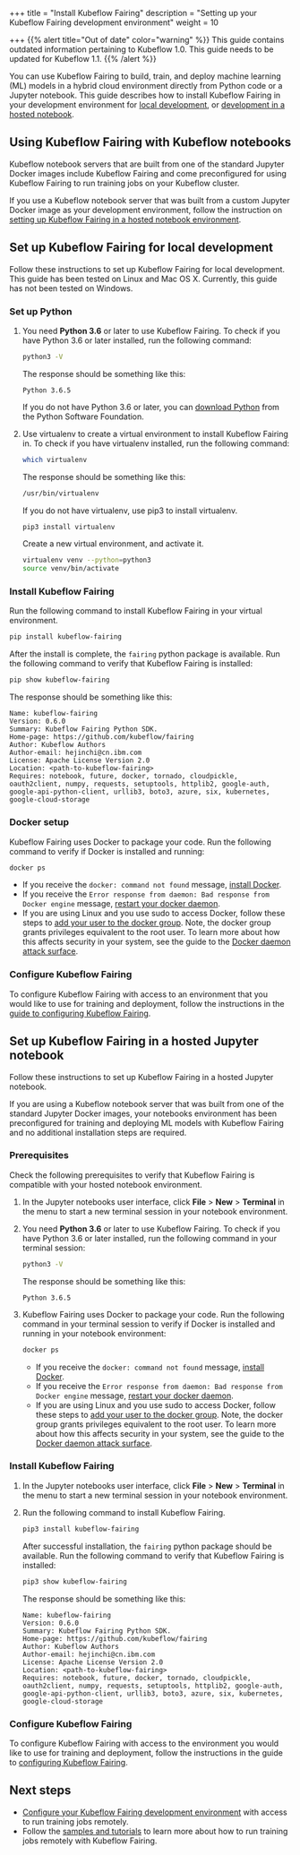 +++
title = "Install Kubeflow Fairing"
description = "Setting up your Kubeflow Fairing development environment"
weight = 10
                    
+++
{{% alert title="Out of date" color="warning" %}}
This guide contains outdated information pertaining to Kubeflow 1.0. This guide
needs to be updated for Kubeflow 1.1.
{{% /alert %}}

You can use Kubeflow Fairing to build, train, and deploy machine learning (ML)
models in a hybrid cloud environment directly from Python code or a Jupyter
notebook. This guide describes how to install Kubeflow Fairing in your
development environment for [local development][local], or [development in a
hosted notebook][hosted].

## Using Kubeflow Fairing with Kubeflow notebooks

Kubeflow notebook servers that are built from one of the standard Jupyter
Docker images include Kubeflow Fairing and come preconfigured for using
Kubeflow Fairing to run training jobs on your Kubeflow cluster.

If you use a Kubeflow notebook server that was built from a custom Jupyter
Docker image as your development environment, follow the instruction on
[setting up Kubeflow Fairing in a hosted notebook environment][hosted].  

## Set up Kubeflow Fairing for local development 

Follow these instructions to set up Kubeflow Fairing for local development.
This guide has been tested on Linux and Mac OS X. Currently, this guide has
not been tested on Windows.

### Set up Python

1.  You need **Python 3.6** or later to use Kubeflow Fairing. To check if
    you have Python 3.6 or later installed, run the following command:

    ```bash
    python3 -V
    ```

    The response should be something like this:

    ```
    Python 3.6.5
    ```

    If you do not have Python 3.6 or later, you can [download
    Python](https://www.python.org/downloads/) from the Python Software
    Foundation.

1.  Use virtualenv to create a virtual environment to install Kubeflow
    Fairing in. To check if you have virtualenv installed, run the
    following command: 

    ```bash
    which virtualenv
    ```

    The response should be something like this:

    ```bash
    /usr/bin/virtualenv
    ```

    If you do not have virtualenv, use pip3 to install virtualenv.

    ```bash
    pip3 install virtualenv
    ```

    Create a new virtual environment, and activate it.

    ```bash
    virtualenv venv --python=python3
    source venv/bin/activate
    ```

### Install Kubeflow Fairing

Run the following command to install Kubeflow Fairing in your virtual
environment.

```bash
pip install kubeflow-fairing
```

After the install is complete, the `fairing` python package is
available. Run the following command to verify that Kubeflow Fairing
is installed:

```bash
pip show kubeflow-fairing
```

The response should be something like this:

```
Name: kubeflow-fairing
Version: 0.6.0
Summary: Kubeflow Fairing Python SDK.
Home-page: https://github.com/kubeflow/fairing
Author: Kubeflow Authors
Author-email: hejinchi@cn.ibm.com
License: Apache License Version 2.0
Location: <path-to-kubeflow-fairing>
Requires: notebook, future, docker, tornado, cloudpickle, oauth2client, numpy, requests, setuptools, httplib2, google-auth, google-api-python-client, urllib3, boto3, azure, six, kubernetes, google-cloud-storage
```

### Docker setup

Kubeflow Fairing uses Docker to package your code. Run the following command
to verify if Docker is installed and running:

```bash
docker ps
```

*  If you receive the `docker: command not found` message, [install
   Docker](https://docs.docker.com/install/).
*  If you receive the `Error response from daemon: Bad response from
   Docker engine` message, [restart your docker daemon][docker-start].
*  If you are using Linux and you use sudo to access Docker, follow these
   steps to [add your user to the docker group][docker-non-root]. Note, the
   docker group grants privileges equivalent to the root user. To learn more
   about how this affects security in your system, see the guide to the
   [Docker daemon attack surface][docker-attack].

### Configure Kubeflow Fairing

To configure Kubeflow Fairing with access to an environment that you would like to
use for training and deployment, follow the instructions in the [guide to
configuring Kubeflow Fairing][conf].

## Set up Kubeflow Fairing in a hosted Jupyter notebook 

Follow these instructions to set up Kubeflow Fairing in a hosted Jupyter
notebook. 

If you are using a Kubeflow notebook server that was built from one of the
standard Jupyter Docker images, your notebooks environment has been
preconfigured for training and deploying ML models with Kubeflow Fairing and
no additional installation steps are required.  

### Prerequisites

Check the following prerequisites to verify that Kubeflow Fairing is compatible
with your hosted notebook environment.

1.  In the Jupyter notebooks user interface, click **File** > **New** >
    **Terminal** in the menu to start a new terminal session in your notebook
    environment.
1.  You need **Python 3.6** or later to use Kubeflow Fairing. To check if you
    have Python 3.6 or later installed, run the following command in your
    terminal session:

    ```bash
    python3 -V
    ```

    The response should be something like this:

    ```
    Python 3.6.5
    ```

1.  Kubeflow Fairing uses Docker to package your code. Run the following
    command in your terminal session to verify if Docker is installed and
    running in your notebook environment:

    ```bash
    docker ps
    ```

    *  If you receive the `docker: command not found` message, [install
       Docker](https://docs.docker.com/install/).
    *  If you receive the `Error response from daemon: Bad response from
       Docker engine` message, [restart your docker daemon][docker-start].
    *  If you are using Linux and you use sudo to access Docker, follow these
       steps to [add your user to the docker group][docker-non-root]. Note, the
       docker group grants privileges equivalent to the root user. To learn
       more about how this affects security in your system, see the guide to
       the [Docker daemon attack surface][docker-attack].

### Install Kubeflow Fairing

1.  In the Jupyter notebooks user interface, click **File** > **New** >
    **Terminal** in the menu to start a new terminal session in your notebook
    environment.
1.  Run the following command to install Kubeflow Fairing.

    ```bash
    pip3 install kubeflow-fairing
    ```

    After successful installation, the `fairing` python package should be
    available. Run the following command to verify that Kubeflow Fairing
    is installed:

    ```bash
    pip3 show kubeflow-fairing
    ```

    The response should be something like this:

    ```
    Name: kubeflow-fairing
    Version: 0.6.0
    Summary: Kubeflow Fairing Python SDK.
    Home-page: https://github.com/kubeflow/fairing
    Author: Kubeflow Authors
    Author-email: hejinchi@cn.ibm.com
    License: Apache License Version 2.0
    Location: <path-to-kubeflow-fairing>
    Requires: notebook, future, docker, tornado, cloudpickle, oauth2client, numpy, requests, setuptools, httplib2, google-auth, google-api-python-client, urllib3, boto3, azure, six, kubernetes, google-cloud-storage
    ```

### Configure Kubeflow Fairing

To configure Kubeflow Fairing with access to the environment you would like to
use for training and deployment, follow the instructions in the guide to
[configuring Kubeflow Fairing][conf].

## Next steps

*  [Configure your Kubeflow Fairing development environment][conf] with access
   to run training jobs remotely.
*  Follow the [samples and tutorials][tutorials] to learn more about how to run
   training jobs remotely with Kubeflow Fairing. 

[docker-non-root]: https://docs.docker.com/install/linux/linux-postinstall/#manage-docker-as-a-non-root-user
[docker-attack]: https://docs.docker.com/engine/security/security/#docker-daemon-attack-surface
[docker-start]: https://docs.docker.com/config/daemon/#start-the-daemon-manually
[kubectl-install]: https://kubernetes.io/docs/tasks/tools/install-kubectl/
[conf]: /docs/components/fairing/configure-fairing/
[conf-gcp]: /docs/components/fairing/gcp/configure-gcp/
[tutorials]: /docs/components/fairing/tutorials/other-tutorials/
[local]: #set-up-kubeflow-fairing-for-local-development
[hosted]: #set-up-kubeflow-fairing-in-a-hosted-jupyter-notebook
